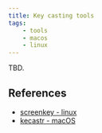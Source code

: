 ```yaml
---
title: Key casting tools
tags:
    - tools
    - macos
    - linux
---
```


TBD.

References
----------
- [screenkey - linux](https://github.com/wavexx/screenkey)
- [kecastr - macOS](https://github.com/keycastr/keycastr)
